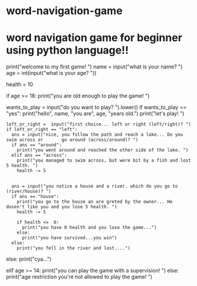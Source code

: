 # word-navigation-game
# word navigation game for beginner using python language!!

print("welcome to my first game! ")
name = input("what is your name? ")
age  = int(input("what is your age? "))

health = 10

if age >= 18:
  print("you are old enough to play the game! ")

  
  wants_to_play = input("do you want to play? ").lower()
  if wants_to_play == "yes":
    print("hello", name, "you are", age, "years old.")
    print("let's play! ")

    left_or_right =  input("first choice... left or right (left/right)? ")
    if left_or_right == "left":
      ans = input("nice, you follow the path and reach a lake... Do you swim across or       go around (across/around)? ")
      if ans == "around":
        print("you went around and reached the other side of the lake. ")
      elif ans == "across": 
        print("you managed to swim across, but were bit by a fish and lost 5 health. ")
        health -= 5
        

      ans = input("you notice a house and a river. which do you go to (river/house)? ")  
      if ans == "house":
        print("you go to the house an are greted by the owner... He dosen't like you and you lose 5 health. ")
        health -= 5

        if health <=  0:
          print("you have 0 health and you lose the game...")
        else: 
          print("you have survived...you win")
      else:
        print("you fell in the river and lost....")
              
  else:
    print("cya...")

    
elif age >= 14:
  print("you can play the game with a supervision! ")
else:
  print("age restriction you're not allowed to play the game! ")
  
